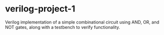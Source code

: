 # verilog-project-1
Verilog implementation of a simple combinational circuit using AND, OR, and NOT gates, along with a testbench to verify functionality.
